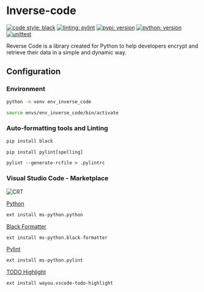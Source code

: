 # Inverse-code

[![code style: black](https://img.shields.io/badge/code%20style-black-000000.svg)](https://github.com/psf/black)
[![linting: pylint](https://img.shields.io/badge/linting-pylint-yellowgreen)](https://github.com/pylint-dev/pylint)
[![pypi: version](https://img.shields.io/badge/pypi-25.0.1-blue)](https://pypi.org/project/pip/)
[![python: version](https://img.shields.io/badge/python-3.13.2-blue)](https://docs.python.org/)
[![unittest](https://img.shields.io/badge/doctest-unittest-red)](https://docs.python.org/3/library/unittest.html)


Reverse Code is a library created for Python to help developers encrypt and retrieve their data in a simple and dynamic way.

## Configuration

### Environment
```bash
python -m venv env_inverse_code
```
```bash
source envs/env_inverse_code/bin/activate
```

### Auto-formatting tools and Linting

```python
pip install black
```
```python
pip install pylint[spelling]
```
```
pylint --generate-rcfile > .pylintrc
``` 

### Visual Studio Code - Marketplace

![CRT](https://img.shields.io/badge/Extensions_command-Ctrl+Shift+X-orange?style=plastic)

[Python](https://marketplace.visualstudio.com/items?itemName=ms-python.python)
```bash
ext install ms-python.python
```
[Black Formatter](https://marketplace.visualstudio.com/items?itemName=ms-python.black-formatter)
```bash
ext install ms-python.black-formatter
```
[Pylint](https://marketplace.visualstudio.com/items?itemName=ms-python.pylint)
```bash
ext install ms-python.pylint
```
[TODO Highlight](https://marketplace.visualstudio.com/items?itemName=wayou.vscode-todo-highlight)
```bash
ext install wayou.vscode-todo-highlight
```

